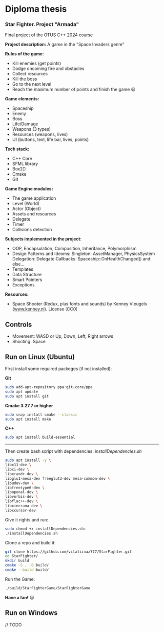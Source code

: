 # Diploma thesis
### Star Fighter. Project "Armada"
Final project of the OTUS C++ 2024 course

**Project description:**
A game in the "Space Invaders genre"


**Rules of the game:**
- Kill enemies (get points)
- Dodge oncoming fire and obstacles
- Collect resources
- Kill the boss
- Go to the next level
- Reach the maximum number of points and finish the game :smiley:

**Game elements:**
- Spaceship
- Enemy
- Boss
- Life/Damage
- Weapons (3 types)
- Resources (weapons, lives)
- UI (buttons, text, life bar, lives, points)

**Tech stack:**
- C++ Core
- SFML library
- Box2D
- Cmake
- Git

**Game Engine modules:**
- The game application
- Level (World)
- Actor (Object)
- Assets and resources
- Delegate
- Timer
- Collisions detection

**Subjects implemented in the project:**
- OOP, Encapsulation, Composition, Inheritance, Polymorphism
- Design Patterns and Ideoms: 
  	Singleton: AssetManager, PhysicsSystem
 	Delegation: Delegate
 	Callbacks: Spaceship::OnHealthChanged() and else...
- Templates
- Data Structure
- Smart Pointers
- Exceptions

**Resources:**
- Space Shooter (Redux, plus fonts and sounds) by Kenney Vleugels (www.kenney.nl). License (CC0)

## Controls
- Movement: WASD or Up, Down, Left, Right arrows
- Shooting: Space


## Run on Linux (Ubuntu)
First install some required packeges (if not installed):

**Git**
```bash
sudo add-apt-repository ppa:git-core/ppa
sudo apt update
sudo apt install git
```

**Cmake 3.27.7 or higher**
```bash
sudo snap install cmake --classic
sudo apt install make
```

**C++**
```bash
sudo apt install build-essential
```


------------


Then create bash script with dependencies:
*installDependencies.sh*
```bash
sudo apt install -y \
libx11-dev \
libxi-dev \
libxrandr-dev \
libglu1-mesa-dev freeglut3-dev mesa-common-dev \
libudev-dev \
libfreetype6-dev \
libopenal-dev \
libvorbis-dev \
libflac++-dev \
libxinerama-dev \
libxcursor-dev
```
Give it rights and run:
```bash
sudo chmod +x installDependencies.sh:
./installDependencies.sh
```


Clone a repo and build it:
```bash
git clone https://github.com/vitaliinaz777/StarFighter.git
cd StarFighter/
mkdir build
cmake -S . -B build/
cmake --build build/
```

Run the Game:
```bash
./build/StarFighterGame/StarFighterGame 
```

**Have a fan!** :smiley:

## Run on Windows
// TODO
